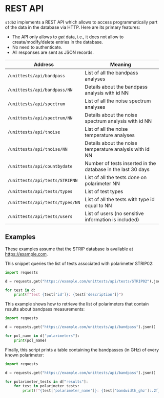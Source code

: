 # REST API

`stdb2` implements a REST API which allows to access programmatically
part of the data in the database via HTTP. Here are its primary features:

- The API only allows to *get* data, i.e., it does not allow to  create/modify/delete entries in the database.
- No need to authenticate.
- All responses are sent as JSON records.

| Address | Meaning |
| ------- | ------- |
| `/unittests/api/bandpass` | List of all the bandpass analyses |
| `/unittests/api/bandpass/NN` | Details about the bandpass analysis with id NN |
| `/unittests/api/spectrum` | List of all the noise spectrum analyses |
| `/unittests/api/spectrum/NN` | Details about the noise spectrum analysis with id NN |
| `/unittests/api/tnoise` | List of all the noise temperature analyses |
| `/unittests/api/tnoise/NN` | Details about the noise temperature analysis with id NN |
| `/unittests/api/countbydate` | Number of tests inserted in the database in the last 30 days |
| `/unittests/api/tests/STRIPNN` | List of all the tests done on polarimeter NN |
| `/unittests/api/tests/types` | List of test types |
| `/unittests/api/tests/types/NN` | List of all the tests with type id equal to NN |
| `/unittests/api/tests/users` | List of users (no sensitive information is included) |

## Examples

These examples assume that the STRIP database is available at https://example.com.

This snippet queries the list of tests associated with polarimeter STRIP02:

```python
import requests

d = requests.get("https://example.com/unittests/api/tests/STRIP02").json()

for test in d:
    print(f"test {test['id']}: {test['description']}")
```

This example shows how to retrieve the list of polarimeters that contain results about bandpass measurements:

```python
import requests

d = requests.get("https://example.com/unittests/api/bandpass").json()

for pol_name in d["polarimeters"]:
    print(pol_name)
```

Finally, this script prints a table containing the bandpasses (in GHz) of every known polarimeter:

```python
import requests

d = requests.get("https://example.com/unittests/api/bandpass").json()

for polarimeter_tests in d["results"]:
    for test in polarimeter_tests:
        print(f"{test['polarimeter_name']}: {test['bandwidth_ghz']:.2f} GHz")
```
